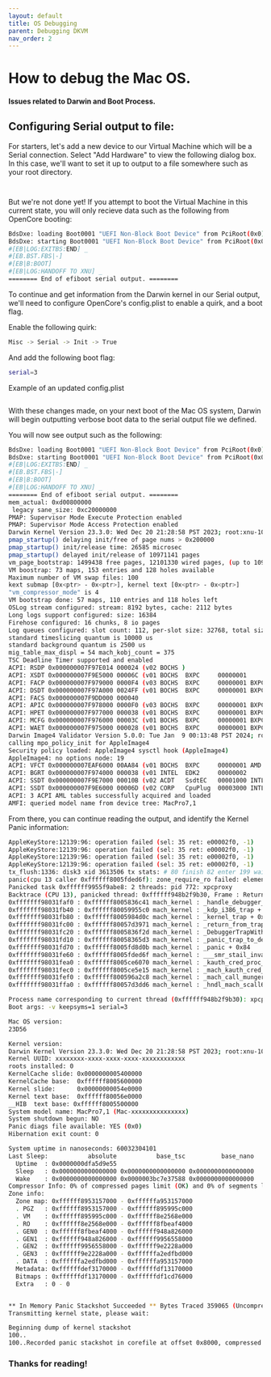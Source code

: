 ```yaml
---
layout: default
title: OS Debugging
parent: Debugging DKVM
nav_order: 2
---
```


# How to debug the Mac OS.
#### Issues related to Darwin and Boot Process.

## Configuring Serial output to file:

For starters, let's add a new device to our Virtual Machine which will be a Serial connection. Select "Add Hardware" to view the following dialog box. In this case, we'll want to set it up to output to a file somewhere such as your root directory.

<a href="https://raw.githubusercontent.com/royalgraphx/DarwinKVM/main/docs/assets/VManDebuggingSerialAddHW.png"><img src="../../../assets/VManDebuggingSerialAddHW.png" alt=""></a>

<a href="https://raw.githubusercontent.com/royalgraphx/DarwinKVM/main/docs/assets/VManDebuggingSerial.png"><img src="../../../assets/VManDebuggingSerial.png" alt=""></a>

But we're not done yet! If you attempt to boot the Virtual Machine in this current state, you will only recieve data such as the following from OpenCore booting:

```bash
BdsDxe: loading Boot0001 "UEFI Non-Block Boot Device" from PciRoot(0x0)/Pci(0x1,0x1)/Pci(0x0,0x0)
BdsDxe: starting Boot0001 "UEFI Non-Block Boot Device" from PciRoot(0x0)/Pci(0x1,0x1)/Pci(0x0,0x0)
#[EB|LOG:EXITBS:END] _
#[EB.BST.FBS|-]
#[EB|B:BOOT]
#[EB|LOG:HANDOFF TO XNU] _
======== End of efiboot serial output. ========
```

To continue and get information from the Darwin kernel in our Serial output, we'll need to configure OpenCore's config.plist to enable a quirk, and a boot flag.

Enable the following quirk:

```bash
Misc -> Serial -> Init -> True
```

And add the following boot flag:

```bash
serial=3
```

Example of an updated config.plist

<a href="https://raw.githubusercontent.com/royalgraphx/DarwinKVM/main/docs/assets/OCSerialDebug.png"><img src="../../../assets/OCSerialDebug.png" alt=""></a>

With these changes made, on your next boot of the Mac OS system, Darwin will begin outputting verbose boot data to the serial output file we defined.

You will now see output such as the following:

```bash
BdsDxe: loading Boot0001 "UEFI Non-Block Boot Device" from PciRoot(0x0)/Pci(0x1,0x1)/Pci(0x0,0x0)
BdsDxe: starting Boot0001 "UEFI Non-Block Boot Device" from PciRoot(0x0)/Pci(0x1,0x1)/Pci(0x0,0x0)
#[EB|LOG:EXITBS:END] _
#[EB.BST.FBS|-]
#[EB|B:BOOT]
#[EB|LOG:HANDOFF TO XNU] _
======== End of efiboot serial output. ========
mem_actual: 0xd00800000
 legacy sane_size: 0xc20000000
PMAP: Supervisor Mode Execute Protection enabled
PMAP: Supervisor Mode Access Protection enabled
Darwin Kernel Version 23.3.0: Wed Dec 20 21:28:58 PST 2023; root:xnu-10002.81.5~7/RELEASE_X86_64
pmap_startup() delaying init/free of page nums > 0x200000
pmap_startup() init/release time: 26585 microsec
pmap_startup() delayed init/release of 10971141 pages
vm_page_bootstrap: 1499438 free pages, 12101330 wired pages, (up to 10971141 of which are delayed free)
VM boostrap: 73 maps, 153 entries and 128 holes available
Maximum number of VM swap files: 100
kext submap [0x<ptr> - 0x<ptr>], kernel text [0x<ptr> - 0x<ptr>]
"vm_compressor_mode" is 4
VM bootstrap done: 57 maps, 110 entries and 118 holes left
OSLog stream configured: stream: 8192 bytes, cache: 2112 bytes
Long logs support configured: size: 16384
Firehose configured: 16 chunks, 8 io pages
Log queues configured: slot count: 112, per-slot size: 32768, total size: 3670016
standard timeslicing quantum is 10000 us
standard background quantum is 2500 us
mig_table_max_displ = 54 mach_kobj_count = 375
TSC Deadline Timer supported and enabled
ACPI: RSDP 0x000000007F97E014 000024 (v02 BOCHS )
ACPI: XSDT 0x000000007F9E5000 00006C (v01 BOCHS  BXPC     00000001      01000013)
ACPI: FACP 0x000000007F979000 0000F4 (v03 BOCHS  BXPC     00000001 BXPC 00000001)
ACPI: DSDT 0x000000007F97A000 0024FF (v01 BOCHS  BXPC     00000001 BXPC 00000001)
ACPI: FACS 0x000000007F9DD000 000040
ACPI: APIC 0x000000007F978000 0000F0 (v03 BOCHS  BXPC     00000001 BXPC 00000001)
ACPI: HPET 0x000000007F977000 000038 (v01 BOCHS  BXPC     00000001 BXPC 00000001)
ACPI: MCFG 0x000000007F976000 00003C (v01 BOCHS  BXPC     00000001 BXPC 00000001)
ACPI: WAET 0x000000007F975000 000028 (v01 BOCHS  BXPC     00000001 BXPC 00000001)
Darwin Image4 Validator Version 5.0.0: Tue Jan  9 00:13:48 PST 2024; root:AppleImage4-247~2545/AppleImage4/RELEASE_X86_64
calling mpo_policy_init for AppleImage4
Security policy loaded: AppleImage4 sysctl hook (AppleImage4)
AppleImage4: no options node: 19
ACPI: VFCT 0x000000007EAF6000 00AA84 (v01 BOCHS  BXPC     00000001 AMD  31504F47)
ACPI: BGRT 0x000000007F974000 000038 (v01 INTEL  EDK2     00000002      01000013)
ACPI: SSDT 0x000000007F9E7000 00010B (v02 ACDT   SsdtEC   00001000 INTL 20190509)
ACPI: SSDT 0x000000007F9E6000 00006D (v02 CORP   CpuPlug  00003000 INTL 20200925)
ACPI: 3 ACPI AML tables successfully acquired and loaded
AMFI: queried model name from device tree: MacPro7,1
```

From there, you can continue reading the output, and identify the Kernel Panic information:

```bash
AppleKeyStore:12139:96: operation failed (sel: 35 ret: e00002f0, -1)
AppleKeyStore:12139:96: operation failed (sel: 35 ret: e00002f0, -1)
AppleKeyStore:12139:96: operation failed (sel: 35 ret: e00002f0, -1)
AppleKeyStore:12139:96: operation failed (sel: 35 ret: e00002f0, -1)
tx_flush:1336: disk3 xid 3613506 tx stats: # 80 finish 82 enter 199 wait 18 25411us close 3391us flush 76421us
panic(cpu 13 caller 0xffffff8005fded6f): zone_require_ro failed: element improperly aligned (addr: 0xffffff8fbeae3c00) @zalloc.c:7288
Panicked task 0xffffff9955f9abe8: 2 threads: pid 772: xpcproxy
Backtrace (CPU 13), panicked thread: 0xffffff948b2f9b30, Frame : Return Address
0xfffffff98031faf0 : 0xffffff8005836c41 mach_kernel : _handle_debugger_trap + 0x4b1
0xfffffff98031fb40 : 0xffffff80059955c0 mach_kernel : _kdp_i386_trap + 0x110
0xfffffff98031fb80 : 0xffffff8005984d0c mach_kernel : _kernel_trap + 0x55c
0xfffffff98031fc00 : 0xffffff80057d3971 mach_kernel : _return_from_trap + 0xc1
0xfffffff98031fc20 : 0xffffff8005836f2d mach_kernel : _DebuggerTrapWithState + 0x5d
0xfffffff98031fd10 : 0xffffff80058365d3 mach_kernel : _panic_trap_to_debugger + 0x1e3
0xfffffff98031fd70 : 0xffffff8005fd8d0b mach_kernel : _panic + 0x84
0xfffffff98031fe60 : 0xffffff8005fded6f mach_kernel : ___smr_stail_invalid + 0x2c2d
0xfffffff98031fea0 : 0xffffff8005ce6070 mach_kernel : _kauth_cred_proc_ref + 0x160
0xfffffff98031fec0 : 0xffffff8005ce5e15 mach_kernel : _mach_kauth_cred_thread_update + 0x95
0xfffffff98031fef0 : 0xffffff800596a2c8 mach_kernel : _mach_call_munger64 + 0x1b8
0xfffffff98031ffa0 : 0xffffff80057d3dd6 mach_kernel : _hndl_mach_scall64 + 0x16

Process name corresponding to current thread (0xffffff948b2f9b30): xpcproxy
Boot args: -v keepsyms=1 serial=3 

Mac OS version:
23D56

Kernel version:
Darwin Kernel Version 23.3.0: Wed Dec 20 21:28:58 PST 2023; root:xnu-10002.81.5~7/RELEASE_X86_64
Kernel UUID: xxxxxxxx-xxxx-xxxx-xxxx-xxxxxxxxxxxx
roots installed: 0
KernelCache slide: 0x0000000005400000
KernelCache base:  0xffffff8005600000
Kernel slide:      0x00000000054e0000
Kernel text base:  0xffffff80056e0000
__HIB  text base: 0xffffff8005500000
System model name: MacPro7,1 (Mac-xxxxxxxxxxxxxxx)
System shutdown begun: NO
Panic diags file available: YES (0x0)
Hibernation exit count: 0

System uptime in nanoseconds: 60032304101
Last Sleep:           absolute           base_tsc          base_nano
  Uptime  : 0x0000000dfa5d9e55
  Sleep   : 0x0000000000000000 0x0000000000000000 0x0000000000000000
  Wake    : 0x0000000000000000 0x0000003bc7e37588 0x0000000000000000
Compressor Info: 0% of compressed pages limit (OK) and 0% of segments limit (OK) with 0 swapfiles and OK swap space
Zone info:
  Zone map: 0xffffff8953157000 - 0xffffffa953157000
  . PGZ   : 0xffffff8953157000 - 0xffffff895995c000
  . VM    : 0xffffff895995c000 - 0xffffff8e2568e000
  . RO    : 0xffffff8e2568e000 - 0xffffff8fbeaf4000
  . GEN0  : 0xffffff8fbeaf4000 - 0xffffff948a826000
  . GEN1  : 0xffffff948a826000 - 0xffffff9956558000
  . GEN2  : 0xffffff9956558000 - 0xffffff9e2228a000
  . GEN3  : 0xffffff9e2228a000 - 0xffffffa2edfbd000
  . DATA  : 0xffffffa2edfbd000 - 0xffffffa953157000
  Metadata: 0xffffffdef3170000 - 0xffffffdf13170000
  Bitmaps : 0xffffffdf13170000 - 0xffffffdf1cd76000
  Extra   : 0 - 0


** In Memory Panic Stackshot Succeeded ** Bytes Traced 359065 (Uncompressed 854672) **
Transmitting kernel state, please wait:

Beginning dump of kernel stackshot
100..
100..Recorded panic stackshot in corefile at offset 0x8000, compressed to 338912 bytes
```

### Thanks for reading!
